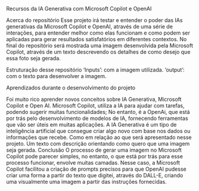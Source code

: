  Recursos da IA Generativa com Microsoft Copilot e OpenAI

Acerca do repositório
Esse projeto irá testar e entender o poder das IAs generativas da Microsoft Copilot e OpenAI, através de uma série de interações, para entender melhor como elas funcionam e como podem ser aplicadas para gerar resultados satisfatórios  em diferentes contextos.
No final do repositório será mostrada uma imagem desenvolvida pela Microsoft Copilot, através de um texto descrevendo os detalhes de como desejo que essa foto seja gerada.

Estruturação desse repositório
‘Inputs’: com a imagem utilizada.
‘output’: com o texto para desenvolver a imagem.

Aprendizados durante o desenvolvimento do projeto

Foi muito rico aprender novos conceitos sobre IA Generativa, Microsoft Copilot e Open AI.
Microsoft Copilot, utiliza a IA para ajudar com tarefas, podendo sugerir muitas funcionalidades;
No entanto, é a OpenAi, que está por trás pelo desenvolvimento de modelos de IA, fornecendo ferramentas que vão ser úteis em muitas aplicações.
 A IA Generativa é um tipo de inteligência artificial que consegue criar algo novo com base nos dados ou informações que recebe. Como em relação ao que será apresentado nesse projeto. Um texto com descrição orientando como quero que uma imagem seja gerada. 
Conclusão
O processo de gerar uma imagem no Microsoft Copilot pode parecer simples, no entanto, o que está por trás para esse processo funcionar, envolve muitas camadas. Nesse caso, a Microsoft Copilot facilitou a criação de prompts precisos para que OpenAI pudesse criar uma forma a partir do texto que digitei, através do DALL-E, criando uma visualmente uma imagem a partir das instruções fornecidas.


